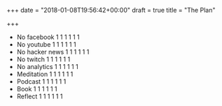 +++
date = "2018-01-08T19:56:42+00:00"
draft = true
title = "The Plan"

+++
* No facebook 1 1 1 1 1 1
* No youtube 1 1 1 1 1 1
* No hacker news 1 1 1 1 1 1
* No twitch 1 1 1 1 1 1
* No analytics 1 1 1 1 1 1
* Meditation 1 1 1 1 1 1
* Podcast 1 1 1 1 1 1
* Book 1 1 1 1 1 1
* Reflect 1 1 1 1 1 1
